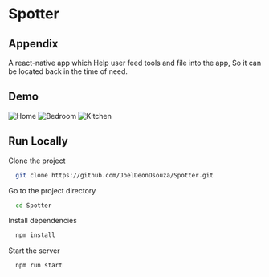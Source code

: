 # Spotter
## Appendix

A react-native app which Help user feed tools and file into the app, So it can be located back in the time of need.
## Demo
![Home](https://i.ibb.co/CQRrZ7X/home.jpg)
![Bedroom](https://i.ibb.co/HNdnvM4/bed.jpg)
![Kitchen](https://i.ibb.co/VJWrRkB/kitchen.jpg)

## Run Locally

Clone the project

```bash
  git clone https://github.com/JoelDeonDsouza/Spotter.git
```

Go to the project directory

```bash
  cd Spotter
```

Install dependencies

```bash
  npm install
```

Start the server

```bash
  npm run start
```
